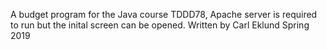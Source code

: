 A budget program for the Java course TDDD78, Apache server is required to run but the inital screen can be opened. Written by Carl Eklund Spring 2019
